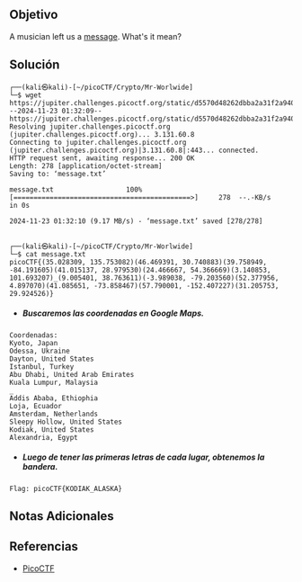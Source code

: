 ## Objetivo
A musician left us a [message](https://jupiter.challenges.picoctf.org/static/d5570d48262dbba2a31f2a940409ad9d/message.txt). What's it mean?
## Solución
```
┌──(kali㉿kali)-[~/picoCTF/Crypto/Mr-Worlwide]
└─$ wget https://jupiter.challenges.picoctf.org/static/d5570d48262dbba2a31f2a940409ad9d/message.txt
--2024-11-23 01:32:09--  https://jupiter.challenges.picoctf.org/static/d5570d48262dbba2a31f2a940409ad9d/message.txt
Resolving jupiter.challenges.picoctf.org (jupiter.challenges.picoctf.org)... 3.131.60.8
Connecting to jupiter.challenges.picoctf.org (jupiter.challenges.picoctf.org)|3.131.60.8|:443... connected.
HTTP request sent, awaiting response... 200 OK
Length: 278 [application/octet-stream]
Saving to: ‘message.txt’

message.txt                  100%[============================================>]     278  --.-KB/s    in 0s      

2024-11-23 01:32:10 (9.17 MB/s) - ‘message.txt’ saved [278/278]

                                                                                                                  
┌──(kali㉿kali)-[~/picoCTF/Crypto/Mr-Worlwide]
└─$ cat message.txt                
picoCTF{(35.028309, 135.753082)(46.469391, 30.740883)(39.758949, -84.191605)(41.015137, 28.979530)(24.466667, 54.366669)(3.140853, 101.693207)_(9.005401, 38.763611)(-3.989038, -79.203560)(52.377956, 4.897070)(41.085651, -73.858467)(57.790001, -152.407227)(31.205753, 29.924526)}
```

- ##### Buscaremos las coordenadas en Google Maps.
```
Coordenadas:
Kyoto, Japan				
Odessa, Ukraine				
Dayton, United States			
Istanbul, Turkey			
Abu Dhabi, United Arab Emirates		
Kuala Lumpur, Malaysia			
_					
Addis Ababa, Ethiophia			
Loja, Ecuador				
Amsterdam, Netherlands			
Sleepy Hollow, United States		
Kodiak, United States			
Alexandria, Egypt
```

- ##### Luego de tener las primeras letras de cada lugar, obtenemos la bandera.
```
Flag: picoCTF{KODIAK_ALASKA}
```
## Notas Adicionales
## Referencias
- [PicoCTF](https://play.picoctf.org)
